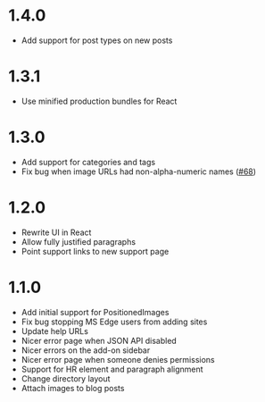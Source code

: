 1.4.0
=====

* Add support for post types on new posts

1.3.1
=====

* Use minified production bundles for React

1.3.0
=====

* Add support for categories and tags
* Fix bug when image URLs had non-alpha-numeric names ([#68](https://github.com/Automattic/google-docs-add-on/issues/68))

1.2.0
=====

* Rewrite UI in React
* Allow fully justified paragraphs
* Point support links to new support page

1.1.0
=====

* Add initial support for PositionedImages
* Fix bug stopping MS Edge users from adding sites
* Update help URLs
* Nicer error page when JSON API disabled
* Nicer errors on the add-on sidebar
* Nicer error page when someone denies permissions
* Support for HR element and paragraph alignment
* Change directory layout
* Attach images to blog posts